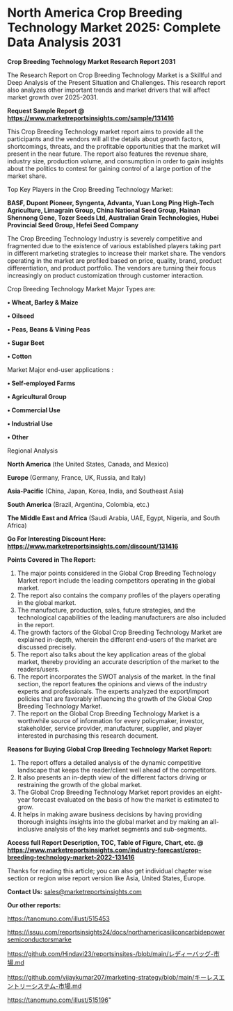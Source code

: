 # North America Crop Breeding Technology Market 2025: Complete Data Analysis 2031

<strong>Crop Breeding Technology Market Research Report 2031</strong>

The Research Report on Crop Breeding Technology Market is a Skillful and Deep Analysis of the Present Situation and Challenges. This research report also analyzes other important trends and market drivers that will affect market growth over 2025-2031.

<strong>Request Sample Report @ <a href=https://www.marketreportsinsights.com/sample/131416>https://www.marketreportsinsights.com/sample/131416</a></strong>

This Crop Breeding Technology market report aims to provide all the participants and the vendors will all the details about growth factors, shortcomings, threats, and the profitable opportunities that the market will present in the near future. The report also features the revenue share, industry size, production volume, and consumption in order to gain insights about the politics to contest for gaining control of a large portion of the market share.

Top Key Players in the Crop Breeding Technology Market:

<strong>BASF, Dupont Pioneer, Syngenta, Advanta, Yuan Long Ping High-Tech Agriculture, Limagrain Group, China National Seed Group, Hainan Shennong Gene, Tozer Seeds Ltd, Australian Grain Technologies, Hubei Provincial Seed Group, Hefei Seed Company</strong>

The Crop Breeding Technology Industry is severely competitive and fragmented due to the existence of various established players taking part in different marketing strategies to increase their market share. The vendors operating in the market are profiled based on price, quality, brand, product differentiation, and product portfolio. The vendors are turning their focus increasingly on product customization through customer interaction.

Crop Breeding Technology Market Major Types are:

<strong>• Wheat, Barley & Maize

• Oilseed

• Peas, Beans & Vining Peas

• Sugar Beet

• Cotton</strong>

Market Major end-user applications :

<strong>• Self-employed Farms

• Agricultural Group

• Commercial Use

• Industrial Use

• Other</strong>

Regional Analysis

</u><strong><b>North America</b></strong> (the United States, Canada, and Mexico)

<strong><b>Europe </b></strong>(Germany, France, UK, Russia, and Italy)

<strong><b>Asia-Pacific</b></strong> (China, Japan, Korea, India, and Southeast Asia)

<strong><b>South America</b></strong> (Brazil, Argentina, Colombia, etc.)

<strong><b>The Middle East and Africa</b></strong> (Saudi Arabia, UAE, Egypt, Nigeria, and South Africa)

<strong>Go For Interesting Discount Here: <a href=https://www.marketreportsinsights.com/discount/131416>https://www.marketreportsinsights.com/discount/131416</a></strong>

<strong>Points Covered in The Report:</strong>
<ol>
  <li>The major points considered in the Global Crop Breeding Technology Market report include the leading competitors operating in the global market.</li>
  <li>The report also contains the company profiles of the players operating in the global market.</li>
  <li>The manufacture, production, sales, future strategies, and the technological capabilities of the leading manufacturers are also included in the report.</li>
  <li>The growth factors of the Global Crop Breeding Technology Market are explained in-depth, wherein the different end-users of the market are discussed precisely.</li>
  <li>The report also talks about the key application areas of the global market, thereby providing an accurate description of the market to the readers/users.</li>
  <li>The report incorporates the SWOT analysis of the market. In the final section, the report features the opinions and views of the industry experts and professionals. The experts analyzed the export/import policies that are favorably influencing the growth of the Global Crop Breeding Technology Market.</li>
  <li>The report on the Global Crop Breeding Technology Market is a worthwhile source of information for every policymaker, investor, stakeholder, service provider, manufacturer, supplier, and player interested in purchasing this research document.</li>
</ol>
<strong>Reasons for Buying Global Crop Breeding Technology Market Report:</strong>

<ol>
  <li>The report offers a detailed analysis of the dynamic competitive landscape that keeps the reader/client well ahead of the competitors.</li>
  <li>It also presents an in-depth view of the different factors driving or restraining the growth of the global market.</li>
  <li>The Global Crop Breeding Technology Market report provides an eight-year forecast evaluated on the basis of how the market is estimated to grow.</li>
  <li>It helps in making aware business decisions by having providing thorough insights insights into the global market and by making an all-inclusive analysis of the key market segments and sub-segments.</li>
</ol>
<strong>Access full Report Description, TOC, Table of Figure, Chart, etc. @ <a href=https://www.marketreportsinsights.com/industry-forecast/crop-breeding-technology-market-2022-131416>https://www.marketreportsinsights.com/industry-forecast/crop-breeding-technology-market-2022-131416</a></strong>


Thanks for reading this article; you can also get individual chapter wise section or region wise report version like Asia, United States, Europe.

<strong>Contact Us:</strong>
sales@marketreportsinsights.com

<strong>Our other reports:</strong>

<a href=https://tanomuno.com/illust/515453>https://tanomuno.com/illust/515453</a>

<a href=https://issuu.com/reportsinsights24/docs/northamericasiliconcarbidepowersemiconductorsmarke>https://issuu.com/reportsinsights24/docs/northamericasiliconcarbidepowersemiconductorsmarke</a>

<a href=https://github.com/Hindavi23/reportsinsites-/blob/main/レディーバッグ-市場.md>https://github.com/Hindavi23/reportsinsites-/blob/main/レディーバッグ-市場.md</a>

<a href=https://github.com/vijaykumar207/marketing-strategy/blob/main/キーレスエントリーシステム-市場.md>https://github.com/vijaykumar207/marketing-strategy/blob/main/キーレスエントリーシステム-市場.md</a>

<a href=https://tanomuno.com/illust/515196>https://tanomuno.com/illust/515196</a>"
